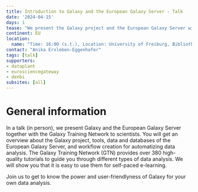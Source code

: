 ```yaml
---
title: Introduction to Galaxy and the European Galaxy Server - Talk
date: '2024-04-15'
days: 1
tease: "We present the Galaxy project and the European Galaxy Server with its features and applications for scientists"
continent: EU
location:
  name: "Time: 16:00 (s.t.), Location: University of Freiburg, Bibliothek der Biometrie im Herderbau, Tennenbacher Str. 46, Raum 03.060, 79104 Freiburg"
contact: "Anika Erxleben-Eggenhofer"
tags: [talk]
supporters:
- dataplant
- eurosciencegateway
- denbi
subsites: [all]
---
```


# General information
In a talk (in person), we present Galaxy and the European Galaxy Server together with the Galaxy Training Network to scientists. You will get an overview about the Galaxy project, tools, data and databases of the European Galaxy Server, and workflow creation for automatizing data analysis. The Galaxy Training Network (GTN) provides over 380 high-quality tutorials to guide you through different types of data analysis. We will show you that it is easy to use them for self-paced e-learning. 

Join us to get to know the power and user-friendlyness of Galaxy for your own data analysis.
